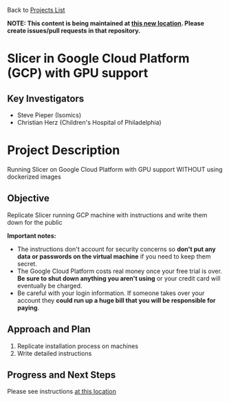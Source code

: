 Back to [Projects List](../../README.md#ProjectsList)

**NOTE: This content is being maintained at [this new location](https://github.com/QIICR/SlicerGCPSetup). Please create issues/pull requests in that repository.**




# Slicer in Google Cloud Platform (GCP) with GPU support

## Key Investigators

- Steve Pieper (Isomics)
- Christian Herz (Children's Hospital of Philadelphia)

# Project Description

<!-- Add a short paragraph describing the project. -->
Running Slicer on Google Cloud Platform with GPU support WITHOUT using dockerized images

## Objective

<!-- Describe here WHAT you would like to achieve (what you will have as end result). -->

Replicate Slicer running GCP machine with instructions and write them down for the public

**Important notes:**

* The instructions don't account for security concerns so **don't put any data or passwords on the virtual machine** if you need to keep them secret.
* The Google Cloud Platform costs real money once your free trial is over.  **Be sure to shut down anything you aren't using** or your credit card will eventually be charged.
* Be careful with your login information.  If someone takes over your account they **could run up a huge bill that you will be responsible for paying**.


## Approach and Plan

<!-- Describe here HOW you would like to achieve the objectives stated above. -->

1. Replicate installation process on machines
2. Write detailed instructions

## Progress and Next Steps

Please see instructions [at this location](https://github.com/QIICR/SlicerGCPSetup)
